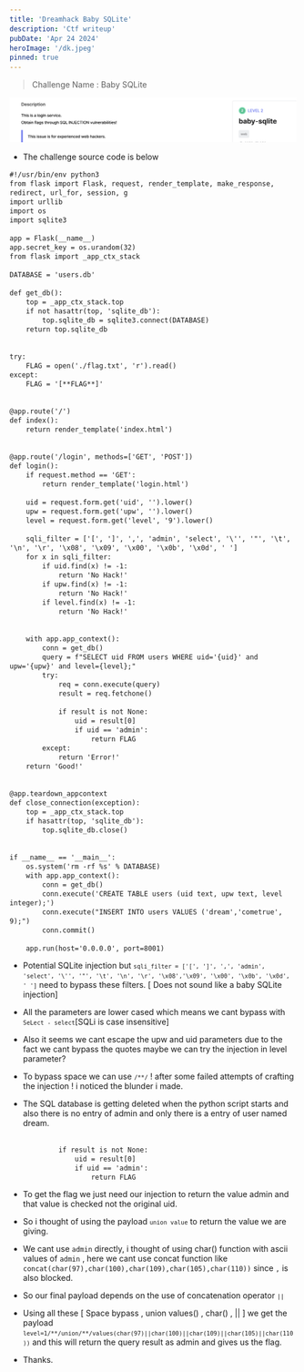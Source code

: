 ```yaml
---
title: 'Dreamhack Baby SQLite'
description: 'Ctf writeup'
pubDate: 'Apr 24 2024'
heroImage: '/dk.jpeg'
pinned: true
---
```


> Challenge Name : Baby SQLite

![Description](https://raw.githubusercontent.com/kabilan1290/astro-blog/master/public/babysqlite.png)

- The challenge source code is below

```
#!/usr/bin/env python3
from flask import Flask, request, render_template, make_response, redirect, url_for, session, g
import urllib
import os
import sqlite3

app = Flask(__name__)
app.secret_key = os.urandom(32)
from flask import _app_ctx_stack

DATABASE = 'users.db'

def get_db():
    top = _app_ctx_stack.top
    if not hasattr(top, 'sqlite_db'):
        top.sqlite_db = sqlite3.connect(DATABASE)
    return top.sqlite_db


try:
    FLAG = open('./flag.txt', 'r').read()
except:
    FLAG = '[**FLAG**]'


@app.route('/')
def index():
    return render_template('index.html')


@app.route('/login', methods=['GET', 'POST'])
def login():
    if request.method == 'GET':
        return render_template('login.html')

    uid = request.form.get('uid', '').lower()
    upw = request.form.get('upw', '').lower()
    level = request.form.get('level', '9').lower()

    sqli_filter = ['[', ']', ',', 'admin', 'select', '\'', '"', '\t', '\n', '\r', '\x08', '\x09', '\x00', '\x0b', '\x0d', ' ']
    for x in sqli_filter:
        if uid.find(x) != -1:
            return 'No Hack!'
        if upw.find(x) != -1:
            return 'No Hack!'
        if level.find(x) != -1:
            return 'No Hack!'

    
    with app.app_context():
        conn = get_db()
        query = f"SELECT uid FROM users WHERE uid='{uid}' and upw='{upw}' and level={level};"
        try:
            req = conn.execute(query)
            result = req.fetchone()

            if result is not None:
                uid = result[0]
                if uid == 'admin':
                    return FLAG
        except:
            return 'Error!'
    return 'Good!'


@app.teardown_appcontext
def close_connection(exception):
    top = _app_ctx_stack.top
    if hasattr(top, 'sqlite_db'):
        top.sqlite_db.close()


if __name__ == '__main__':
    os.system('rm -rf %s' % DATABASE)
    with app.app_context():
        conn = get_db()
        conn.execute('CREATE TABLE users (uid text, upw text, level integer);')
        conn.execute("INSERT INTO users VALUES ('dream','cometrue', 9);")
        conn.commit()

    app.run(host='0.0.0.0', port=8001)

```

- Potential SQLite injection but <code>`sqli_filter = ['[', ']', ',', 'admin', 'select', '\'', '"', '\t', '\n', '\r', '\x08','\x09', '\x00', '\x0b', '\x0d', ' ']`</code> need to bypass these filters. [ Does not sound like a baby SQLite injection]

- All the parameters are lower cased which means we cant bypass with <code>`SeLect - select`</code>[SQLi is case insensitive]

- Also it seems we cant escape the upw and uid parameters due to the fact we cant bypass the quotes maybe we can try the injection in level parameter?

- To bypass space we can use <code>`/**/`</code> ! after some failed attempts of crafting the injection ! i noticed the blunder i made.

- The SQL database is getting deleted when the python script starts and also there is no entry of admin and only there is a entry of user named dream.

```

            if result is not None:
                uid = result[0]
                if uid == 'admin':
                    return FLAG
```

- To get the flag we just need our injection to return the value admin and that value is checked not the original uid.

- So i thought of using the payload <code>`union value`</code> to return the value we are giving.

- We cant use `admin` directly, i thought of using char() function with ascii values of `admin` , here we cant use concat function like `concat(char(97),char(100),char(109),char(105),char(110))` since `,` is also blocked.

- So our final payload depends on the use of concatenation operator <code>`||`</code>

- Using all these [ Space bypass , union values() , char() , || ] we get the payload <code>`level=1/**/union/**/values(char(97)||char(100)||char(109)||char(105)||char(110))`</code> and this will return the query result as admin and gives us the flag.

- Thanks.

